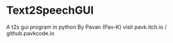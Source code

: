# Text2SpeechGUI
A t2s gui program in python 
By Pavan (Pav-K)
visit pavk.itch.io / github.pavkcode.io 
